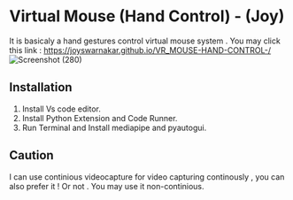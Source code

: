 # Virtual Mouse (Hand Control) - (Joy)

It is basicaly a hand gestures control virtual mouse system .
You may click this link : https://joyswarnakar.github.io/VR_MOUSE-HAND-CONTROL-/
![Screenshot (280)](https://github.com/user-attachments/assets/0ac231de-4e2d-47e3-915b-83e79c23ac50)


## Installation 

1. Install Vs code editor.
2. Install Python Extension and Code Runner.
3. Run Terminal and Install mediapipe and pyautogui.

## Caution
I can use continious videocapture for video capturing continously , you can also prefer it ! Or not . You may use it non-continious.
